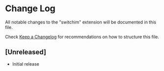 # Change Log
All notable changes to the "switchim" extension will be documented in this file.

Check [Keep a Changelog](http://keepachangelog.com/) for recommendations on how to structure this file.

## [Unreleased]
- Initial release